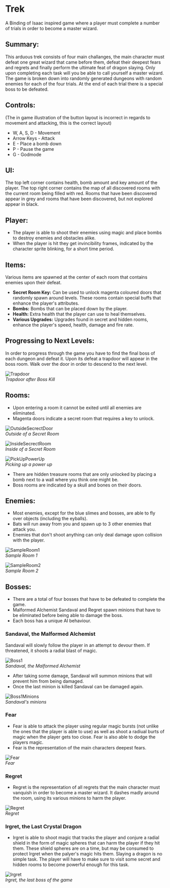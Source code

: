 # Trek
A Binding of Isaac inspired game where a player must complete a number of trials in order to become a master wizard.

## Summary:
This arduous trek consists of four main challanges, the main character must defeat one great wizard that came before them, defeat their deepest fears and regrets and finally perform the ultimate feat of dragon slaying. Only upon completing each task will you be able to call yourself a master wizard. The game is broken down into randomly generated dungeons with random enemies for each of the four trials. At the end of each trial there is a special boss to be defeated.

## Controls:
(The in game illustration of the button layout is incorrect in regards to movement and attacking, this is the correct layout)
* W, A, S, D - Movement
* Arrow Keys - Attack
* E - Place a bomb down
* P - Pause the game
* G - Godmode

## UI:
The top left corner contains health, bomb amount and key amount of the player.
The top right corner contains the map of all discovered rooms with the current room being filled with red. Rooms that have been discovered appear in grey and rooms that have been discovered, but not explored appear in black. 

## Player:
* The player is able to shoot their enemies using magic and place bombs to destroy enemies and obstacles alike.
* When the player is hit they get invincibility frames, indicated by the character sprite blinking, for a short time period.

## Items:
Various items are spawned at the center of each room that contains enemies upon their defeat.</br>
* **Secret Room Key:** Can be used to unlock magenta coloured doors that randomly spawn around levels. These rooms contain special buffs that enhance the player's attributes.
* **Bombs:** Bombs that can be placed down by the player.
* **Health:** Extra health that the player can use to heal themselves.
* **Various Upgrades:** Upgrades found in secret and hidden rooms, enhance the player's speed, health, damage and fire rate.

## Progressing to Next Levels:
In order to progress through the game you have to find the final boss of each dungeon and defeat it. Upon its defeat
a trapdoor will appear in the boss room. Walk over the door in order to descend to the next level.

![Trapdoor](./Screenshots/BossKill.png)</br>
*Trapdoor after Boss Kill*</br>

## Rooms:
* Upon entering a room it cannot be exited until all enemies are eliminated.
* Magenta doors indicate a secret room that requires a key to unlock.</br>

![OutsideSecrectDoor](./Screenshots/SecretRoomOutside.png)</br>
*Outside of a Secret Room*</br>

![InsideSecrectRoom](./Screenshots/InsideSecretRoom2.png)</br>
*Inside of a Secret Room*</br>

![PickUpPowerUp](./Screenshots/PowerUpPickUp.png)</br>
*Picking up a power up*</br>

* There are hidden treasure rooms that are only unlocked by placing a bomb next to a wall where you think one might be.
* Boss rooms are indicated by a skull and bones on their doors.

## Enemies:
* Most enemies, except for the blue slimes and bosses, are able to fly over objects (including the eyballs). 
* Bats will run away from you and spawn up to 3 other enemies that attack you.
* Enemies that don't shoot anything can only deal damage upon collision with the player.</br>

![SampleRoom1](./Screenshots/SampleRoom1.png)</br>
*Sample Room 1*</br>

![SampleRoom2](./Screenshots/SampleRoom2.png)</br>
*Sample Room 2*</br>

## Bosses:
* There are a total of four bosses that have to be defeated to complete the game.
* Malformed Alchemist Sandaval and Regret spawn minions that have to be eliminated before being able to damage the boss.</br>
* Each boss has a unique AI behaviour. 

### Sandaval, the Malformed Alchemist
Sandaval will slowly follow the player in an attempt to devour them. If threatened, it shoots a radial blast of magic.<br>

![Boss1](./Screenshots/SandavalAttack.png)</br>
*Sandaval, the Malformed Alchemist*</br>

* After taking some damage, Sandaval will summon minions that will prevent him from being damaged.
* Once the last minion is killed Sandaval can be damaged again.

![Boss1Minions](./Screenshots/SandavalPhase2.png)</br>
*Sandaval's minions*</br>

### Fear
* Fear is able to attack the player using regular magic bursts (not unlike the ones that the player is able to use) as well as shoot a radiual burts of magic when the player gets too close. Fear is also able to dodge the players magic.
* Fear is the representation of the main characters deepest fears. </br>

![Fear](./Screenshots/Boss2P1.png)</br>
*Fear*</br>

### Regret
* Regret is the representation of all regrets that the main character must vanquish in order to become a master wizard. It dashes madly around the room, using its various minions to harm the player. </br>

![Regret](./Screenshots/Regret.png)</br>
*Regret*</br>

### Irgret, the Last Crystal Dragon
* Irgret is able to shoot magic that tracks the player and conjure a radial shield in the form of magic spheres that can harm the player if they hit them. These shield spheres are on a time, but may be consumed to protect Irgret when the palyer's magic hits them. Slaying a dragon is no simple task. The player will have to make sure to visit some secret and hidden rooms to become powerful enough for this task.</br>

![Irgret](./Screenshots/Irgret.png)</br>
*Irgret, the last boss of the game*</br>